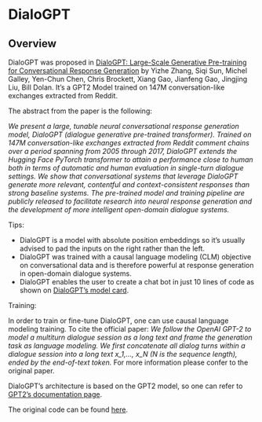 # DialoGPT

## Overview

DialoGPT was proposed in [DialoGPT: Large-Scale Generative Pre-training for Conversational Response Generation](https://arxiv.org/abs/1911.00536) by Yizhe Zhang, Siqi Sun, Michel Galley, Yen-Chun Chen, Chris Brockett, Xiang Gao, Jianfeng Gao, Jingjing Liu, Bill Dolan. It’s a GPT2 Model trained on 147M conversation-like exchanges extracted from Reddit.

The abstract from the paper is the following:

_We present a large, tunable neural conversational response generation model, DialoGPT (dialogue generative pre-trained transformer). Trained on 147M conversation-like exchanges extracted from Reddit comment chains over a period spanning from 2005 through 2017, DialoGPT extends the Hugging Face PyTorch transformer to attain a performance close to human both in terms of automatic and human evaluation in single-turn dialogue settings. We show that conversational systems that leverage DialoGPT generate more relevant, contentful and context-consistent responses than strong baseline systems. The pre-trained model and training pipeline are publicly released to facilitate research into neural response generation and the development of more intelligent open-domain dialogue systems._

Tips:

-   DialoGPT is a model with absolute position embeddings so it’s usually advised to pad the inputs on the right rather than the left.
-   DialoGPT was trained with a causal language modeling (CLM) objective on conversational data and is therefore powerful at response generation in open-domain dialogue systems.
-   DialoGPT enables the user to create a chat bot in just 10 lines of code as shown on [DialoGPT’s model card](https://huggingface.co/microsoft/DialoGPT-medium).

Training:

In order to train or fine-tune DialoGPT, one can use causal language modeling training. To cite the official paper: _We follow the OpenAI GPT-2 to model a multiturn dialogue session as a long text and frame the generation task as language modeling. We first concatenate all dialog turns within a dialogue session into a long text x\_1,…, x\_N (N is the sequence length), ended by the end-of-text token._ For more information please confer to the original paper.

DialoGPT’s architecture is based on the GPT2 model, so one can refer to [GPT2’s documentation page](gpt2).

The original code can be found [here](https://github.com/microsoft/DialoGPT).